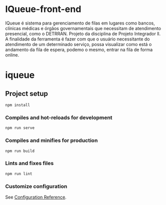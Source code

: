 # IQueue-front-end
IQueue é sistema para gerenciamento de filas em lugares como bancos, clínicas médicas e órgãos governamentais que necessitam de atendimento presencial, como o DETRRAN. Projeto da disciplina de Projeto Integrador ll. A finalidade  da ferramenta é fazer com que o usuário necessitante do atendimento de um determinado serviço, possa visualizar como está o andamento da fila de espera, podemo o mesmo, entrar na fila de forma online.

# iqueue

## Project setup
```
npm install
```

### Compiles and hot-reloads for development
```
npm run serve
```

### Compiles and minifies for production
```
npm run build
```

### Lints and fixes files
```
npm run lint
```

### Customize configuration
See [Configuration Reference](https://cli.vuejs.org/config/).
